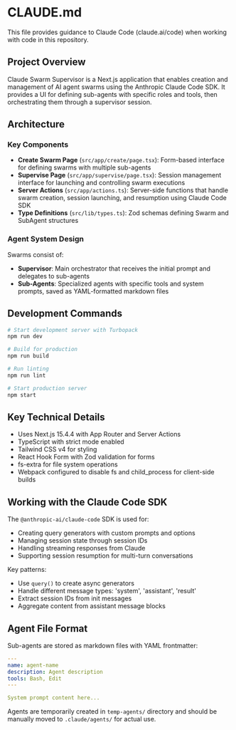 # CLAUDE.md

This file provides guidance to Claude Code (claude.ai/code) when working with code in this repository.

## Project Overview

Claude Swarm Supervisor is a Next.js application that enables creation and management of AI agent swarms using the Anthropic Claude Code SDK. It provides a UI for defining sub-agents with specific roles and tools, then orchestrating them through a supervisor session.

## Architecture

### Key Components

- **Create Swarm Page** (`src/app/create/page.tsx`): Form-based interface for defining swarms with multiple sub-agents
- **Supervise Page** (`src/app/supervise/page.tsx`): Session management interface for launching and controlling swarm executions
- **Server Actions** (`src/app/actions.ts`): Server-side functions that handle swarm creation, session launching, and resumption using Claude Code SDK
- **Type Definitions** (`src/lib/types.ts`): Zod schemas defining Swarm and SubAgent structures

### Agent System Design

Swarms consist of:
- **Supervisor**: Main orchestrator that receives the initial prompt and delegates to sub-agents
- **Sub-Agents**: Specialized agents with specific tools and system prompts, saved as YAML-formatted markdown files

## Development Commands

```bash
# Start development server with Turbopack
npm run dev

# Build for production
npm run build

# Run linting
npm run lint

# Start production server
npm start
```

## Key Technical Details

- Uses Next.js 15.4.4 with App Router and Server Actions
- TypeScript with strict mode enabled
- Tailwind CSS v4 for styling
- React Hook Form with Zod validation for forms
- fs-extra for file system operations
- Webpack configured to disable fs and child_process for client-side builds

## Working with the Claude Code SDK

The `@anthropic-ai/claude-code` SDK is used for:
- Creating query generators with custom prompts and options
- Managing session state through session IDs
- Handling streaming responses from Claude
- Supporting session resumption for multi-turn conversations

Key patterns:
- Use `query()` to create async generators
- Handle different message types: 'system', 'assistant', 'result'
- Extract session IDs from init messages
- Aggregate content from assistant message blocks

## Agent File Format

Sub-agents are stored as markdown files with YAML frontmatter:
```yaml
---
name: agent-name
description: Agent description
tools: Bash, Edit
---

System prompt content here...
```

Agents are temporarily created in `temp-agents/` directory and should be manually moved to `.claude/agents/` for actual use.